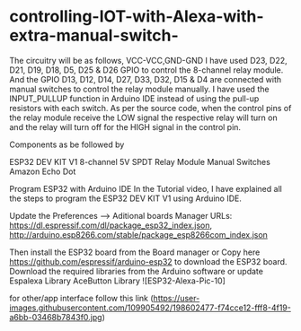 # controlling-IOT-with-Alexa-with-extra-manual-switch-
The circuitry will be as follows,
VCC-VCC,GND-GND
I have used D23, D22, D21, D19, D18, D5, D25 & D26 GPIO to control the 8-channel relay module.
And the GPIO D13, D12, D14, D27, D33, D32, D15 & D4 are connected with manual switches to control the relay module manually.
I have used the INPUT_PULLUP function in Arduino IDE instead of using the pull-up resistors with each switch.
As per the source code, when the control pins of the relay module receive the LOW signal the respective relay will turn on and the relay will turn off for the HIGH signal in the control pin.

Components as be followed by 

ESP32 DEV KIT V1
8-channel 5V SPDT Relay Module
Manual Switches
Amazon Echo Dot

Program ESP32 with Arduino IDE
In the Tutorial video, I have explained all the steps to program the ESP32 DEV KIT V1 using Arduino IDE.

Update the Preferences –> Aditional boards Manager URLs: https://dl.espressif.com/dl/package_esp32_index.json, http://arduino.esp8266.com/stable/package_esp8266com_index.json

Then install the ESP32 board from the Board manager or Copy here https://github.com/espressif/arduino-esp32 to download the ESP32 board.
Download the required libraries from the Arduino software or update
Espalexa Library
AceButton Library ![ESP32-Alexa-Pic-10]

for other/app interface follow this link
(https://user-images.githubusercontent.com/109905492/198602477-f74cce12-fff8-4f19-a6bb-03468b7843f0.jpg)
